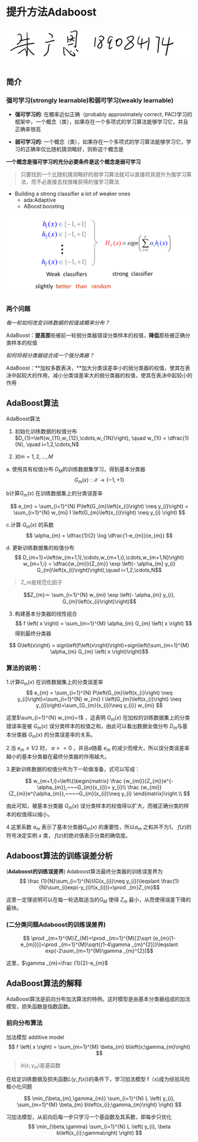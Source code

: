 # 提升方法Adaboost
![](2021-05-17-16-52-45.png)
## 简介
### 强可学习(strongly learnable)和弱可学习(weakly learnable)
* **强可学习的**:
在概率近似正确（probably approximately correct, PAC)学习的框架中，一个概念（类），如果存在一个多项式的学习算法能够学习它，并且正确率很高

* **弱可学习的**:
一个概念（类），如果存在一个多项式的学习算法能够学习它，学习的正确率仅比随机猜测略好，则称这个概念是

**一个概念是强可学习的充分必要条件是这个概念是弱可学习**
>只要找到一个比随机猜测略好的弱学习算法就可以直接将其提升为强学习算法，而不必直接去找很难获得的强学习算法

* Building a strong classifier a lot of weaker ones
  * ada:Adaptive
  * ABoost:boosting

![](2021-05-17-16-14-26.png)

### 两个问题
*每一轮如何改变训练数据的权值或概率分布？*

AdaBoost：**提高那**些被前一轮弱分类器错误分类样本的权值，**降低**那些被正确分类样本的权值

*如何将弱分类器组合成一个强分类器？*

AdaBoost：**加权多数表决，**加大分类误差率小的弱分类器的权值，使其在表决中起较大的作用，减小分类误差率大的弱分类器的权值，使其在表决中起较小的作用


## AdaBoost算法
AdaBoost算法

1. 初始化训练数据的权值分布
$D_{1}=\left(w_{11},w_{12},\cdots,w_{1N}\right), \quad w_{1i} = \dfrac{1}{N}, \quad i=1,2,\cdots,N$

2. 对$m=1,2,\dots,M$

a.  使用具有权值分布 $D_M$的训练数据集学习，得到基本分类器
$$
G_{m}\left(x\right): \mathcal{X} \to \left\{ -1, +1\right\} $$

b计算$G_m(x)$ 在训练数据集上的分类误差率

$$
e_{m} = \sum_{i=1}^{N} P\left(G_{m}\left(x_{i}\right) \neq y_{i}\right) = \sum_{i=1}^{N} w_{mi} I \left(G_{m}\left(x_{i}\right) \neq y_{i} \right) $$

c.计算 $G_m(x)$  的系数
$$
 \alpha_{m} = \dfrac{1}{2} \log \dfrac{1-e_{m}}{e_{m}} 
$$

d. 更新训练数据集的权值分布
$$
D_{m+1}=\left(w_{m+1,1},\cdots,w_{m+1,i},\cdots,w_{m+1,N}\right) w_{m+1,i} = \dfrac{w_{mi}}{Z_{m}} \exp \left(- \alpha_{m} y_{i} G_{m}\left(x_{i}\right)\right),\quad i=1,2,\cdots,N$$
  >Z_m是规范化因子

$$Z_{m}＝ \sum_{i=1}^{N} w_{mi} \exp \left(- \alpha_{m} y_{i}, G_{m}\left(x_{i}\right)\right)$$


3. 构建基本分类器的线性组合
$$
f \left( x \right) = \sum_{m=1}^{M} \alpha_{m} G_{m} \left( x \right) 
$$
得到最终分类器

$$
G\left(x\right) = sign\left(f\left(x\right)\right)=sign\left(\sum_{m=1}^{M} \alpha_{m} G_{m} \left( x \right)\right)$$


### 算法的说明：
1.计算$G_m(x)$  在训练数据集上的分类误差率
$$
e_{m} = \sum_{i=1}^{N} P\left(G_{m}\left(x_{i}\right) \neq y_{i}\right)=\sum_{i=1}^{N} w_{mi} I \left(G_{m}\left(x_{i}\right) \neq y_{i}\right)=\sum_{G_{m}(x_{i})\neq y_{i}} w_{mi}
$$

这里$\sum_{i=1}^{N} w_{mi}=1$ ，这表明 $G_m(x)$  在加权的训练数据集上的分类错误率是被 $G_m(x)$  误分类样本的权值之和，由此可以看出数据全值分布 $D_m$与基本分类器 $G_m(x)$  的分类误差率的关系。

2.当 $e_{m}\leqslant 1/2$ 时， $a>=0$ ，并且$a$随着 $e_m$ 的减少而增大，所以误分类误差率越小的基本分类器在最终分类器的作用越大。

3.更新训练数据的权值分布为下一轮做准备，式可以写成：

$$
w_{m+1,i}=\left\{\begin{matrix} \frac {w_{mi}}{Z_{m}}e^{-\alpha_{m}},~~~G_{m}(x_{i})= y_{i}\\ \frac {w_{mi}}{Z_{m}}e^{\alpha_{m}},~~~~G_{m}(x_{i})\neq y_{i} \end{matrix}\right.\\
$$

由此可知，被基本分类器 $G_m(x)$ 误分类样本的权值得以扩大，而被正确分类的样本的权值得以缩小。

4.这里系数 $a_m$  表示了基本分类器$G_m(x)$  的重要性，所以$a_m$ 之和并不为1。 $f(z)$的符号决定实例 $x$ 类， $f(z)$的绝对值表示分类的确信度。




##  Adaboost算法的训练误差分析


(**Adaboost的训练误差界**) Adaboost算法最终分类器的训练误差界为
$$
\frac {1}{N}\sum_{i=1}^{N}I(G(x_{i})\neq y_{i})\leqslant \frac{1}{N}\sum_{i}exp(-y_{i}f(x_{i}))=\prod _{m}Z_{m}$$

这里一定理说明可以在每一轮选取适当的$G_M$ 使得 $Z_m$ 最小，从而使得误差下降的最快。

### (二分类问题Adaboost的训练误差界)
$$
\prod _{m=1}^{M}Z_{M}=\prod _{m=1}^{M}[2\sqrt {e_{m}(1-e_{m})}]=\prod _{m=1}^{M}\sqrt{(1-4\gamma _{m}^{2})}\leqslant exp(-2\sum_{m=1}^{M}\gamma _{m}^{2})$$

这里，$\gamma _{m}=\frac {1}{2}-e_{m}$

## AdaBoost算法的解释

AdaBoost算法是前向分布加法算法的特例。这时模型是由基本分类器组成的加法模型，损失函数是指数函数。


### 前向分布算法

加法模型 additive model
$$
 f \left( x \right) = \sum_{m=1}^{M} \beta_{m} b\left(x;\gamma_{m}\right) $$

 > $b\left(x;\gamma_{m}\right)$是基函数

 在给定训练数据及损失函数$L\left(y,f\left(x\right)\right)$的条件下，学习加法模型 f（x)成为经验风险极小化问题

 $$
 \min_{\beta_{m},\gamma_{m}} \sum_{i=1}^{N} L \left( y_{i}, \sum_{m=1}^{M} \beta_{m} b\left(x_{i};\gamma_{m}\right) \right) 
 $$

 习加法模型，从前向后每一步只学习一个基函数及其系数，即每步只优化
 $$
  \min_{\beta,\gamma} \sum_{i=1}^{N} L \left( y_{i}, \beta b\left(x_{i};\gamma\right) \right) 
 $$

 
